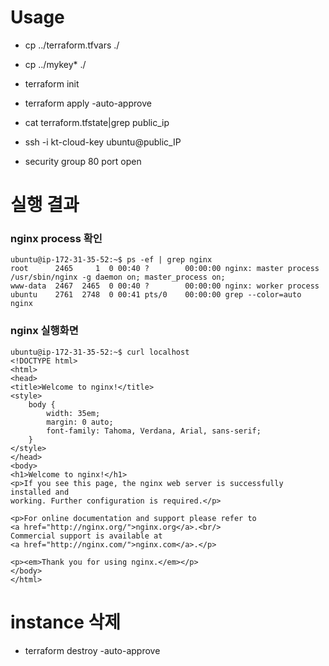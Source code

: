 # Usage
* cp ../terraform.tfvars ./
* cp ../mykey* ./

* terraform init

* terraform apply -auto-approve
* cat terraform.tfstate|grep public_ip
* ssh -i kt-cloud-key ubuntu@public_IP
 - security group 80 port open

# 실행 결과
### nginx process 확인
```
ubuntu@ip-172-31-35-52:~$ ps -ef | grep nginx
root      2465     1  0 00:40 ?        00:00:00 nginx: master process /usr/sbin/nginx -g daemon on; master_process on;
www-data  2467  2465  0 00:40 ?        00:00:00 nginx: worker process
ubuntu    2761  2748  0 00:41 pts/0    00:00:00 grep --color=auto nginx
```
### nginx 실행화면
```
ubuntu@ip-172-31-35-52:~$ curl localhost
<!DOCTYPE html>
<html>
<head>
<title>Welcome to nginx!</title>
<style>
    body {
        width: 35em;
        margin: 0 auto;
        font-family: Tahoma, Verdana, Arial, sans-serif;
    }
</style>
</head>
<body>
<h1>Welcome to nginx!</h1>
<p>If you see this page, the nginx web server is successfully installed and
working. Further configuration is required.</p>

<p>For online documentation and support please refer to
<a href="http://nginx.org/">nginx.org</a>.<br/>
Commercial support is available at
<a href="http://nginx.com/">nginx.com</a>.</p>

<p><em>Thank you for using nginx.</em></p>
</body>
</html>
```

# instance 삭제
* terraform destroy -auto-approve
